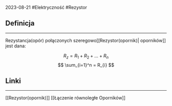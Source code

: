 2023-08-21
#Elektryczność  #Rezystor
## Definicja
---
Rezystancja(opór) połączonych szeregowo[[Rezystor(opornik)| oporników]] jest dana:

$$
R_{z}=R_{1}+R_{2}+\dots+R_{n}
$$
$$
\sum_{i=1}^n = R_{i}
$$
## Linki
---
[[Rezystor(opornik)]]
[[Łączenie równoległe Oporników]]